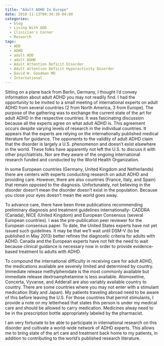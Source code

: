 ```yaml
---
title: "Adult ADHD In Europe"
date: 2010-11-13T00:34:30-04:00
categories:
  - blog
  - Living With ADD
  - Clinician's Corner
  - Research
tags:
  - ADD
  - ADHD
  - adult ADD
  - adult ADHD
  - Adult Attention Deficit Disorder
  - Adult Attention Deficit Hyperactivity Disorder
  - David W. Goodman MD
  - International 
---
```


Sitting on a plane back from Berlin, Germany, I thought I’d convey information about adult ADHD you may not readily find. I had the opportunity to be invited to a small meeting of international experts on adult ADHD from several countries (2 from North America, 3 from Europe). The purpose of the gathering was to exchange the current state of the art for adult ADHD in the respective countries. It was fascinating discussion because all the experts agree on what adult ADHD is. This agreement occurs despite varying levels of research in the individual countries. It appears that the experts are relying on the internationally published medical literature for guidance. The opponents to the validity of adult ADHD claim that the disorder is largely a U.S. phenomenon and doesn’t exist elsewhere in the world. These folks have apparently not left the U.S. to discuss it with other psychiatrists. Nor are they aware of the ongoing international research funded and conducted by the World Health Organization.

In some European countries (Germany, United Kingdom and Netherlands) there are centers with experts conducting research on adult ADHD and providing care. However, there are also countries (France, Italy, and Spain) that remain opposed to the diagnosis. Unfortunately, not believing in the disorder doesn’t mean the disorder doesn’t exist in the population. Because you close your eyes doesn’t mean the world goes away.

To advance care, there have been three publications recommending preliminary diagnosis and treatment guidelines internationally- CADDRA (Canada), NICE (United Kingdom) and European Consensus (several European countries). I was the pre-publication peer reviewer for the European consensus paper. To date, the United States experts have not yet issued such guidelines. It may be that we’ll wait until DSM-V (to be published in May 2013) better refines the diagnostic criteria for adults with ADHD. Canada and the European experts have not felt the need to wait because clinical guidance is necessary now in order to provide evidence-based treatment to adults with ADHD.

To compound the international difficulty in receiving care for adult ADHD, the medications available are severely limited and determined by country. Immediate release methylphenidate is the most commonly available but immediate release dextroamphetamine is less available. Atomoxetine, Concerta, Vyvanse, and Adderall are also variably available country to country. There are some countries where you may not enter with a stimulant medication (Italy and Japan). My patients traveling abroad need to be aware of this before leaving the U.S. For those countries that permit stimulants, I provide a note on my letterhead that states this person is under my medical care and should be allowed to carry medication. Medicines alway need to be in the prescription bottle appropriately labeled by the pharmacist.

I am very fortunate to be able to participate in international research on this disorder and cultivate a world-wide network of ADHD experts. This allows me to bring state of the art care and treatment back home to my patients, in addition to contributing to the world’s published research literature.